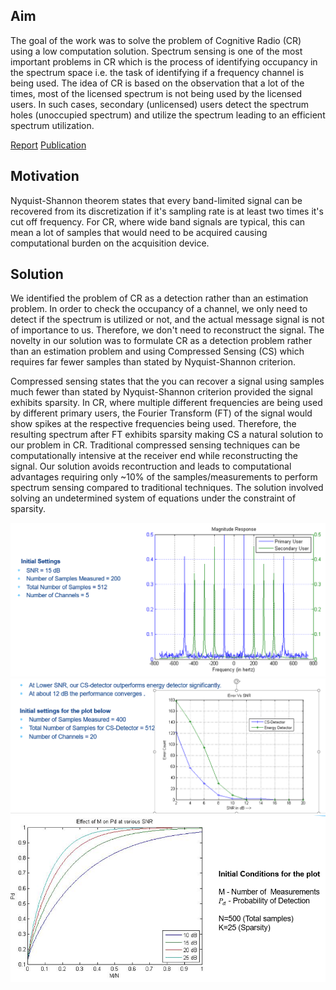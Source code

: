## Aim

The goal of the work was to solve the problem of Cognitive Radio (CR) using a low computation solution. Spectrum sensing is one of the most important problems in CR which is the process of identifying occupancy in the spectrum space i.e. the task of identifying if a frequency channel is being used. The idea of CR is based on the observation that a lot of the times, most of the licensed spectrum is not being used by the licensed users. In such cases, secondary (unlicensed) users detect the spectrum holes (unoccupied spectrum) and utilize the spectrum leading to an efficient spectrum utilization.

[Report](/pdf/CSprojectfinalreport.pdf)
[Publication](https://ieeexplore.ieee.org/abstract/document/6749450)

## Motivation

Nyquist-Shannon theorem states that every band-limited signal can be recovered from its discretization if it's sampling rate is at least two times it's cut off frequency. For CR, where wide band signals are typical, this can mean a lot of samples that would need to be acquired causing computational burden on the acquisition device.

## Solution

We identified the problem of CR as a detection rather than an estimation problem. In order to check the occupancy of a channel, we only need to detect if the spectrum is utilized or not, and the actual message signal is not of importance to us. Therefore, we don't need to reconstruct the signal. The novelty in our solution was to formulate CR as a detection problem rather than an estimation problem and using Compressed Sensing (CS) which requires far fewer samples than stated by Nyquist-Shannon criterion.

Compressed sensing states that the you can recover a signal using samples much fewer than stated by Nyquist-Shannon criterion provided the signal exhibits sparsity. In CR, where multiple different frequencies are being used by different primary users, the Fourier Transform (FT) of the signal would show spikes at the respective frequencies being used. Therefore, the resulting spectrum after FT exhibits sparsity making CS a natural solution to our problem in CR. Traditional compressed sensing techniques can be computationally intensive at the receiver end while reconstructing the signal. Our solution avoids recontruction and leads to computational advantages requiring only \~10% of the samples/measurements to perform spectrum sensing compared to traditional techniques. The solution involved solving an undetermined system of equations under the constraint of sparsity.

<img src="images/CS_1.PNG?raw=true"/>
<img src="images/CS_2.PNG?raw=true"/>
<img src="images/CS_4.PNG?raw=true"/>